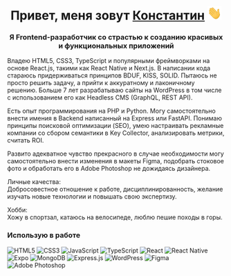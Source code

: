 <h1 align="center">Привет, меня зовут <a href="https://seomix.ru/" target="_blank">Константин</a> 
<img src="https://github.com/altwebga/altwebga/raw/main/img/Hi.gif" height="32"/></h1>
<h3 align="center">Я Frontend-разработчик со страстью к созданию красивых и функциональных приложений</h3> 

Владею HTML5, CSS3, TypeScript и популярными фреймворками на основе React.js, такими как React Native и Next.js.
В написании кода стараюсь придерживаться принципов BDUF, KISS, SOLID. Пытаюсь не просто решить задачу, а прийти к аккуратному и лаконичному решению. Больше 7 лет разрабатываю сайты на WordPress в том числе c использованием его как Headless CMS (GraphQL, REST API).

Есть опыт программирования на PHP и Python. Могу самостоятельно внести имения в Backend написанный на Express или FastAPI.
Понимаю принципы поисковой оптимизации (SEO), умею настраивать рекламные компании со сбором семантики в Key Collector, анализировать метрики, считать ROI.

Развито адекватное чувство прекрасного в случае необходимости могу самостоятельно внести изменения в макеты Figma, подобрать стоковое фото и обработать его в Adobe Photoshop не дожидаясь дизайнера.

Личные качества:  
Добросовестное отношение к работе, дисциплинированность, желание изучать новые технологии и повышать свою экспертизу.

Хобби:  
Хожу в спортзал, катаюсь на велосипеде, люблю пешие походы в горы.

### Использую в работе
![HTML5](https://img.shields.io/badge/html5-%23E34F26.svg?style=for-the-badge&logo=html5&logoColor=white)
![CSS3](https://img.shields.io/badge/css3-%231572B6.svg?style=for-the-badge&logo=css3&logoColor=white)
![JavaScript](https://img.shields.io/badge/javascript-%23323330.svg?style=for-the-badge&logo=javascript&logoColor=%23F7DF1E)
![TypeScript](https://img.shields.io/badge/typescript-%23007ACC.svg?style=for-the-badge&logo=typescript&logoColor=white)
![React](https://img.shields.io/badge/react-%2320232a.svg?style=for-the-badge&logo=react&logoColor=%2361DAFB)
![React Native](https://img.shields.io/badge/react_native-%2320232a.svg?style=for-the-badge&logo=react&logoColor=%2361DAFB)
![Expo](https://img.shields.io/badge/expo-1C1E24?style=for-the-badge&logo=expo&logoColor=#D04A37)
![MongoDB](https://img.shields.io/badge/MongoDB-%234ea94b.svg?style=for-the-badge&logo=mongodb&logoColor=white)
![Express.js](https://img.shields.io/badge/express.js-%23404d59.svg?style=for-the-badge&logo=express&logoColor=%2361DAFB)
![WordPress](https://img.shields.io/badge/WordPress-%23117AC9.svg?style=for-the-badge&logo=WordPress&logoColor=white)
![Figma](https://img.shields.io/badge/figma-%23F24E1E.svg?style=for-the-badge&logo=figma&logoColor=white)
![Adobe Photoshop](https://img.shields.io/badge/adobe%20photoshop-%2331A8FF.svg?style=for-the-badge&logo=adobe%20photoshop&logoColor=white)
